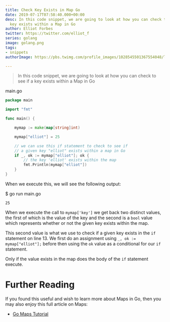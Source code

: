 ```yaml
---
title: Check Key Exists in Map Go
date: 2019-07-17T07:58:40.000+00:00
desc: In this code snippet, we are going to look at how you can check to see if a
  key exists within a Map in Go
author: Elliot Forbes
twitter: https://twitter.com/elliot_f
series: golang
image: golang.png
tags:
- snippets
authorImage: https://pbs.twimg.com/profile_images/1028545501367554048/lzr43cQv_400x400.jpg

---
```

> In this code snippet, we are going to look at how you can check to see if a key exists within a Map in Go

<div class="filename"> main.go </div>

```go
package main

import "fmt"

func main() {

    mymap := make(map[string]int)

    mymap["elliot"] = 25

    // we can use this if statement to check to see if 
    // a given key "elliot" exists within a map in Go
    if _, ok := mymap["elliot"]; ok {
        // the key 'elliot' exists within the map
        fmt.Println(mymap["elliot"])
    }
}
```

When we execute this, we will see the following output:

<div class="filename"> $ go run main.go </div>

```output
25
```

When we execute the call to `mymap['key']` we get back two distinct values, the first of which is the value of the key and the second is a `bool` value which represents whether or not the given key exists within the map. 

This second value is what we use to check if a given key exists in the `if` statement on line 13. We first do an assignment using `_, ok := mymap["elliot"];` before then using the `ok` value as a conditional for our `if` statement. 

Only if the value exists in the map does the body of the `if` statement execute.

# Further Reading

If you found this useful and wish to learn more about Maps in Go, then you may also enjoy this full article on Maps:

* [Go Maps Tutorial](/golang/go-maps-tutorial/)